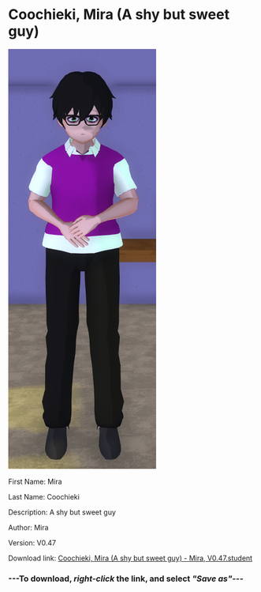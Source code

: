 # Coochieki, Mira (A shy but sweet guy)

<img src="https://raw.githubusercontent.com/Arbiter1223/Daigaku-Gurashi-Custom-Students/master/Students/Files/Coochieki%2C%20Mira%20(A%20shy%20but%20sweet%20guy).png" title="Coochieki, Mira (A shy but sweet guy) - Mira, V0.47">

First Name: Mira

Last Name: Coochieki

Description: A shy but sweet guy

Author: Mira

Version: V0.47

Download link: <a href="https://raw.githubusercontent.com/Arbiter1223/Daigaku-Gurashi-Custom-Students/master/Students/Files/Coochieki%2C%20Mira%20(A%20shy%20but%20sweet%20guy)%20-%20Mira%2C%20V0.47.student">Coochieki, Mira (A shy but sweet guy) - Mira, V0.47.student</a>

### ---**To download, _right-click_ the link, and select _"Save as"_**---
